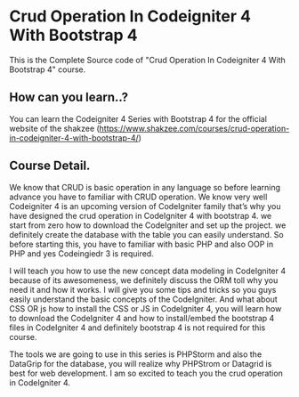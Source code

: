 # Crud Operation In Codeigniter 4 With Bootstrap 4
This is the Complete Source code of "Crud Operation In Codeigniter 4 With Bootstrap 4" course.

## How can you learn..?
You can learn the Codeigniter 4 Series with Bootstrap 4 for the official website of the shakzee (https://www.shakzee.com/courses/crud-operation-in-codeigniter-4-with-bootstrap-4/)



## Course Detail.
We know that CRUD is basic operation in any language so before learning advance you have to familiar with CRUD operation. We know very well Codeigniter 4 is an upcoming version of CodeIgniter family that’s why you have designed the crud operation in CodeIgniter 4 with bootstrap 4. we start from zero how to download the CodeIgniter and set up the project. we definitely create the database with the table you can easily understand. So before starting this, you have to familiar with basic PHP and also OOP in PHP and yes Codeingiedr 3 is required.

I will teach you how to use the new concept data modeling in CodeIgniter 4 because of its awesomeness, we definitely discuss the ORM toll why you need it and how it works. I will give you some tips and tricks so you guys easily understand the basic concepts of the CodeIgniter.
And what about CSS OR js how to install the CSS or JS in CodeIgniter 4, you will learn how to download the CodeIgniter 4 and how to install/embed the bootstrap 4 files in CodeIgniter 4 and definitely bootstrap 4 is not required for this course.

The tools we are going to use in this series is PHPStorm and also the DataGrip for the database, you will realize why  PHPStrom or Datagrid is best for web development. I am so excited to teach you the crud operation in CodeIgniter 4.

